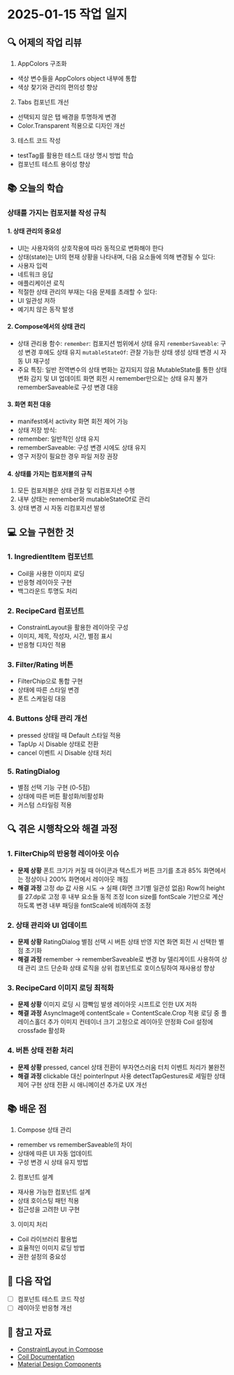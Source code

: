 # 2025-01-15 작업 일지

## 🔍 어제의 작업 리뷰
1. AppColors 구조화
- 색상 변수들을 AppColors object 내부에 통합
- 색상 찾기와 관리의 편의성 향상
2. Tabs 컴포넌트 개선
- 선택되지 않은 탭 배경을 투명하게 변경
- Color.Transparent 적용으로 디자인 개선
3. 테스트 코드 작성
- testTag를 활용한 테스트 대상 명시 방법 학습
- 컴포넌트 테스트 용이성 향상

## 📚 오늘의 학습
### 상태를 가지는 컴포저블 작성 규칙

#### 1. 상태 관리의 중요성
- UI는 사용자와의 상호작용에 따라 동적으로 변화해야 한다
- 상태(state)는 UI의 현재 상황을 나타내며, 다음 요소들에 의해 변경될 수 있다:
- 사용자 입력
- 네트워크 응답
- 애플리케이션 로직
- 적절한 상태 관리의 부재는 다음 문제를 초래할 수 있다:
- UI 일관성 저하
- 예기치 않은 동작 발생

#### 2. Compose에서의 상태 관리
- 상태 관리용 함수:
`remember`: 컴포지션 범위에서 상태 유지
`rememberSaveable`: 구성 변경 후에도 상태 유지
`mutableStateOf`: 관찰 가능한 상태 생성
상태 변경 시 자동 UI 재구성
- 주요 특징:
일반 전역변수의 상태 변화는 감지되지 않음
MutableState를 통한 상태 변화 감지 및 UI 업데이트
화면 회전 시 remember만으로는 상태 유지 불가
rememberSaveable로 구성 변경 대응

#### 3. 화면 회전 대응
- manifest에서 activity 화면 회전 제어 가능
- 상태 저장 방식:
- remember: 일반적인 상태 유지
- rememberSaveable: 구성 변경 시에도 상태 유지
- 영구 저장이 필요한 경우 파일 저장 권장

#### 4. 상태를 가지는 컴포저블의 규칙
1. 모든 컴포저블은 상태 관찰 및 리컴포지션 수행
2. 내부 상태는 remember와 mutableStateOf로 관리
3. 상태 변경 시 자동 리컴포지션 발생

## 💻 오늘 구현한 것
### 1. IngredientItem 컴포넌트
- Coil을 사용한 이미지 로딩
- 반응형 레이아웃 구현
- 백그라운드 투명도 처리

### 2. RecipeCard 컴포넌트
- ConstraintLayout을 활용한 레이아웃 구성
- 이미지, 제목, 작성자, 시간, 별점 표시
- 반응형 디자인 적용

### 3. Filter/Rating 버튼
- FilterChip으로 통합 구현
- 상태에 따른 스타일 변경
- 폰트 스케일링 대응

### 4. Buttons 상태 관리 개선
- pressed 상태일 때 Default 스타일 적용
- TapUp 시 Disable 상태로 전환
- cancel 이벤트 시 Disable 상태 처리

### 5. RatingDialog
- 별점 선택 기능 구현 (0-5점)
- 상태에 따른 버튼 활성화/비활성화
- 커스텀 스타일링 적용

## 🔍 겪은 시행착오와 해결 과정

### 1. FilterChip의 반응형 레이아웃 이슈
- **문제 상황**
폰트 크기가 커질 때 아이콘과 텍스트가 버튼 크기를 초과
85% 화면에서는 정상이나 200% 화면에서 레이아웃 깨짐
- **해결 과정**
고정 dp 값 사용 시도 → 실패 (화면 크기별 일관성 없음)
Row의 height를 27.dp로 고정 후 내부 요소들 동적 조정
Icon size를 fontScale 기반으로 계산하도록 변경
내부 패딩을 fontScale에 비례하여 조정

### 2. 상태 관리와 UI 업데이트
- **문제 상황**
RatingDialog 별점 선택 시 버튼 상태 반영 지연
화면 회전 시 선택한 별점 초기화
- **해결 과정**
remember → rememberSaveable로 변경
by 델리게이트 사용하여 상태 관리 코드 단순화
상태 로직을 상위 컴포넌트로 호이스팅하여 재사용성 향상

### 3. RecipeCard 이미지 로딩 최적화
- **문제 상황**
이미지 로딩 시 깜빡임 발생
레이아웃 시프트로 인한 UX 저하
- **해결 과정**
AsyncImage에 contentScale = ContentScale.Crop 적용
로딩 중 플레이스홀더 추가
이미지 컨테이너 크기 고정으로 레이아웃 안정화
Coil 설정에 crossfade 활성화

### 4. 버튼 상태 전환 처리
- **문제 상황**
pressed, cancel 상태 전환이 부자연스러움
터치 이벤트 처리가 불완전
- **해결 과정**
clickable 대신 pointerInput 사용
detectTapGestures로 세밀한 상태 제어 구현
상태 전환 시 애니메이션 추가로 UX 개선

## 📚 배운 점
1. Compose 상태 관리
- remember vs rememberSaveable의 차이
- 상태에 따른 UI 자동 업데이트
- 구성 변경 시 상태 유지 방법

2. 컴포넌트 설계
- 재사용 가능한 컴포넌트 설계
- 상태 호이스팅 패턴 적용
- 접근성을 고려한 UI 구현

3. 이미지 처리
- Coil 라이브러리 활용법
- 효율적인 이미지 로딩 방법
- 권한 설정의 중요성

## 🎯 다음 작업
- [ ] 컴포넌트 테스트 코드 작성
- [ ] 레이아웃 반응형 개선

## 🔗 참고 자료
- [ConstraintLayout in Compose](https://developer.android.com/develop/ui/views/layout/constraint-layout)
- [Coil Documentation](https://coil-kt.github.io/coil/compose/)
- [Material Design Components](https://m3.material.io/components)